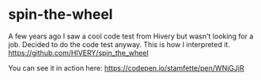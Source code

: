 # spin-the-wheel

A few years ago I saw a cool code test from Hivery but wasn't looking for a job. Decided to do the code test anyway. This is how I interpreted it. https://github.com/HIVERY/spin_the_wheel

You can see it in action here:
https://codepen.io/stamfette/pen/WNjGJjR
